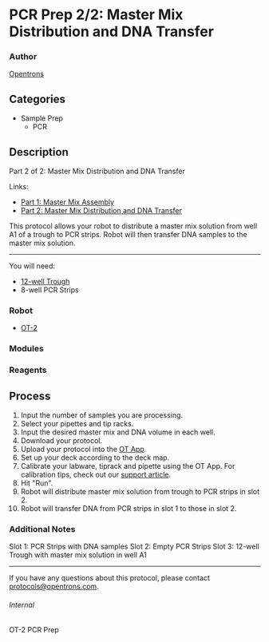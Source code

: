 # PCR Prep 2/2: Master Mix Distribution and DNA Transfer

### Author
[Opentrons](http://www.opentrons.com/)

## Categories
* Sample Prep
    * PCR

## Description
Part 2 of 2: Master Mix Distribution and DNA Transfer

Links:
* [Part 1: Master Mix Assembly](./pcr_prep_part_1)
* [Part 2: Master Mix Distribution and DNA Transfer](./pcr_prep_part_2)


This protocol allows your robot to distribute a master mix solution from well A1 of a trough to PCR strips. Robot will then transfer DNA samples to the master mix solution.

---

You will need:
* [12-well Trough](https://www.usascientific.com/12-channel-automation-reservoir.aspx)
* 8-well PCR Strips

### Robot
* [OT-2](https://opentrons.com/ot-2)

### Modules

### Reagents

## Process
1. Input the number of samples you are processing.
2. Select your pipettes and tip racks.
3. Input the desired master mix and DNA volume in each well.
4. Download your protocol.
5. Upload your protocol into the [OT App](https://opentrons.com/ot-app).
6. Set up your deck according to the deck map.
7. Calibrate your labware, tiprack and pipette using the OT App. For calibration tips, check out our [support article](https://support.opentrons.com/ot-2/getting-started-software-setup/deck-calibration).
8. Hit "Run".
9. Robot will distribute master mix solution from trough to PCR strips in slot 2.
10. Robot will transfer DNA from PCR strips in slot 1 to those in slot 2.

### Additional Notes
Slot 1: PCR Strips with DNA samples
Slot 2: Empty PCR Strips
Slot 3: 12-well Trough with master mix solution in well A1

---

If you have any questions about this protocol, please contact protocols@opentrons.com.

###### Internal
OT-2 PCR Prep
